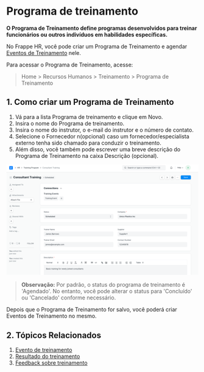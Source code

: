 # Programa de treinamento



**O Programa de Treinamento define programas desenvolvidos para treinar funcionários ou outros indivíduos em habilidades específicas.**


No Frappe HR, você pode criar um Programa de Treinamento e agendar [Eventos de Treinamento](/docs/pt/human-resources/training-event) nele.


Para acessar o Programa de Treinamento, acesse:


> Home > Recursos Humanos > Treinamento > Programa de Treinamento


## 1. Como criar um Programa de Treinamento


1. Vá para a lista Programa de treinamento e clique em Novo.
2. Insira o nome do Programa de treinamento.
3. Insira o nome do instrutor, o e-mail do instrutor e o número de contato.
4. Selecione o Fornecedor n(opcional) caso um fornecedor/especialista externo tenha sido chamado para conduzir o treinamento.
5. Além disso, você também pode escrever uma breve descrição do Programa de Treinamento na caixa Descrição (opcional).


![Programa de treinamento](/files/training-program.png)


> **Observação:** Por padrão, o status do programa de treinamento é 'Agendado'. No entanto, você pode alterar o status para 'Concluído' ou 'Cancelado' conforme necessário.


Depois que o Programa de Treinamento for salvo, você poderá criar Eventos de Treinamento no mesmo.


## 2. Tópicos Relacionados


1. [Evento de treinamento](/docs/pt/human-resources/training-event)
2. [Resultado do treinamento](/docs/pt/human-resources/training-result)
3. [Feedback sobre treinamento](/docs/pt/human-resources/training-feedback)



